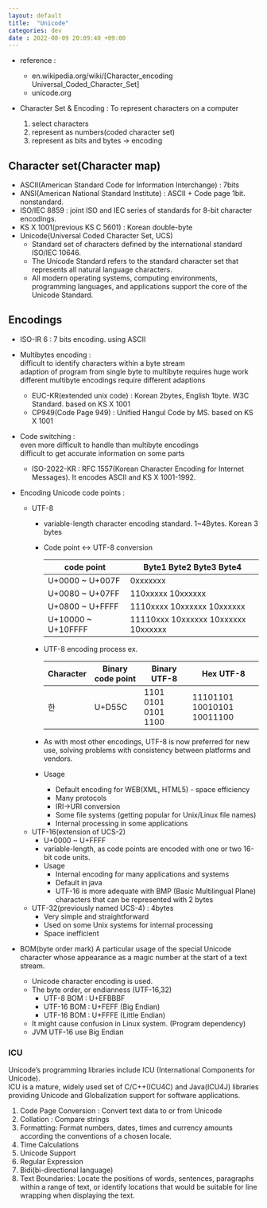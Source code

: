 ```yaml
---
layout: default
title:  "Unicode"
categories: dev
date : 2022-08-09 20:09:40 +09:00
---
```


- reference : 
    - en.wikipedia.org/wiki/[Character_encoding Universal_Coded_Character_Set]
    - unicode.org

- Character Set & Encoding : To represent characters on a computer
    1. select characters
    1. represent as numbers(coded character set)
    1. represent as bits and bytes -> encoding

## Character set(Character map)
- ASCII(American Standard Code for Information Interchange) : 7bits
- ANSI(American National Standard Institute) : ASCII + Code page 1bit. nonstandard.
- ISO/IEC 8859 : joint ISO and IEC series of standards for 8-bit character encodings.
- KS X 1001(previous KS C 5601) : Korean double-byte
- Unicode(Universal Coded Character Set, UCS)
  - Standard set of characters defined by the international standard ISO/IEC 10646.
  - The Unicode Standard refers to the standard character set that represents all natural language characters.
  - All modern operating systems, computing environments, programming languages, and applications support the core of the Unicode Standard. 

## Encodings
- ISO-IR 6 : 7 bits encoding. using ASCII

- Multibytes encoding : \
    difficult to identify characters within a byte stream\
    adaption of program from single byte to multibyte requires huge work\
    different multibyte encodings require different adaptions
  - EUC-KR(extended unix code) : Korean 2bytes, English 1byte. W3C Standard. based on KS X 1001
  - CP949(Code Page 949) : Unified Hangul Code by MS. based on KS X 1001

- Code switching : \
  even more difficult to handle than multibyte encodings\
  difficult to get accurate information on some parts
  - ISO-2022-KR : RFC 1557(Korean Character Encoding for Internet Messages). It encodes ASCII and KS X 1001-1992.

- Encoding Unicode code points : 
  - UTF-8
    - variable-length character encoding standard. 1~4Bytes. Korean 3 bytes
    - Code point <-> UTF-8 conversion

      | code point | Byte1  Byte2  Byte3  Byte4 |
      |--- | --- |
      | U+0000 ~ U+007F | 0xxxxxxx |
      | U+0080 ~ U+07FF	| 110xxxxx  10xxxxxx |
      | U+0800 ~ U+FFFF	| 1110xxxx  10xxxxxx  10xxxxxx |
      | U+10000 ~ U+10FFFF | 11110xxx  10xxxxxx  10xxxxxx  10xxxxxx |

    - UTF-8 encoding process ex.

      | Character	| Binary code point	| Binary UTF-8	| Hex UTF-8 |
      | --- | --- | --- | --- |
      | 한 | U+D55C | 1101 0101 0101 1100 | 11101101 10010101 10011100	| ED 95 9C |
      
    - As with most other encodings, UTF-8 is now preferred for new use, solving problems with consistency between platforms and vendors.
    - Usage
      - Default encoding for WEB(XML, HTML5) - space efficiency
      - Many protocols
      - IRI->URI conversion
      - Some file systems (getting popular for Unix/Linux file names)
      - Internal processing in some applications
  - UTF-16(extension of UCS-2)
    - U+0000 ~ U+FFFF
    - variable-length, as code points are encoded with one or two 16-bit code units.
    - Usage
      - Internal encoding for many applications and systems
      - Default in java
      - UTF-16 is more adequate with BMP (Basic Multilingual Plane) characters that can be represented with 2 bytes
  - UTF-32(previously named UCS-4) : 4bytes
    - Very simple and straightforward
    - Used on some Unix systems for internal processing
    - Space inefficient

- BOM(byte order mark)
 A particular usage of the special Unicode character whose appearance as a magic number at the start of a text stream.
  - Unicode character encoding is used.
  - The byte order, or endianness (UTF-16,32)
    - UTF-8 BOM : U+EFBBBF
    - UTF-16 BOM : U+FEFF (Big Endian)
    - UTF-16 BOM : U+FFFE (Little Endian)
  - It might cause confusion in Linux system. (Program dependency)
  - JVM UTF-16 use Big Endian

### ICU
Unicode’s programming libraries include ICU (International Components for Unicode).\
ICU is a mature, widely used set of C/C++(ICU4C) and Java(ICU4J) libraries providing Unicode and Globalization support for software applications.
1. Code Page Conversion : Convert text data to or from Unicode
1. Collation : Compare strings
1. Formatting: Format numbers, dates, times and currency amounts according the conventions of a chosen locale.
1. Time Calculations
1. Unicode Support
1. Regular Expression
1. Bidi(bi-directional language)
1. Text Boundaries: Locate the positions of words, sentences, paragraphs within a range of text, or identify locations that would be suitable for line wrapping when displaying the text.
